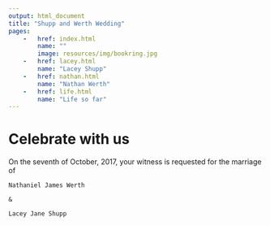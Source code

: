 ```yaml
---
output: html_document
title: "Shupp and Werth Wedding"
pages:
    -   href: index.html
        name: ""
        image: resources/img/bookring.jpg
    -   href: lacey.html
        name: "Lacey Shupp"
    -   href: nathan.html
        name: "Nathan Werth"
    -   href: life.html
        name: "Life so far"
---
```


# Celebrate with us

On the seventh of October, 2017, your witness is requested for the marriage of

```{block, type='fancy'}
Nathaniel James Werth

&

Lacey Jane Shupp
```
